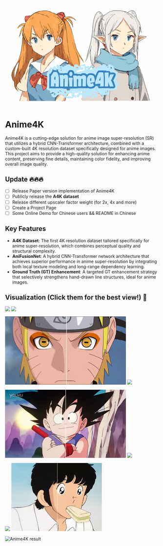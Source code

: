 ![Anime4K logo](images/logo.png)

# Anime4K

Anime4K is a cutting-edge solution for anime image super-resolution (SR) that utilizes a hybrid CNN-Transformer architecture, combined with a custom-built 4K resolution dataset specifically designed for anime images. This project aims to provide a high-quality solution for enhancing anime content, preserving fine details, maintaining color fidelity, and improving overall image quality.

## <a name="Update"></a>Update 🔥🔥🔥
- [ ] Release Paper version implementation of Anime4K
- [ ] Publicly release the **A4K dataset**
- [ ] Release different upscaler factor weight (for 2x, 4x and more)
- [ ] Create a Project Page
- [ ] Some Online Demo for Chinese users && README in Chinese

## Key Features

- **A4K Dataset**: The first 4K resolution dataset tailored specifically for anime super-resolution, which combines perceptual quality and structural complexity.
- **AniFusionNet**: A hybrid CNN-Transformer network architecture that achieves superior performance in anime super-resolution by integrating both local texture modeling and long-range dependency learning.
- **Ground Truth (GT) Enhancement**: A targeted GT enhancement strategy that selectively strengthens hand-drawn line structures, ideal for anime images.

## <a name="Visualization"></a> Visualization (Click them for the best view!) 👀

<!-- Asuka:https://cdn.knightlab.com/libs/juxtapose/latest/embed/index.html?uid=8e80d844-62b6-11f0-bb24-0936e1cb08fb -->
<!-- EVA: https://cdn.knightlab.com/libs/juxtapose/latest/embed/index.html?uid=a52ca656-62b9-11f0-bb24-0936e1cb08fb -->
<!-- naruto: https://imgsli.com/MjQ1NzIy -->
<!-- onepiece: https://imgsli.com/MjQ1NzM5 -->
<!-- dragonball: https://imgsli.com/MjQ1NzIz -->
<!-- gintama: https://imgsli.com/MjQ1NzMw -->
<!-- goplayer: https://imgsli.com/MjQ1NzMx -->
<!-- touch: https://imgsli.com/MjQ1NzMy -->

[<img src="images/saku.png" height="223px"/>](https://cdn.knightlab.com/libs/juxtapose/latest/embed/index.html?uid=8e80d844-62b6-11f0-bb24-0936e1cb08fb) [<img src="images/eva.png" height="223px"/>](https://cdn.knightlab.com/libs/juxtapose/latest/embed/index.html?uid=a52ca656-62b9-11f0-bb24-0936e1cb08fb) 

[<img src="images/naruto.png" height="223px"/>](https://imgsli.com/MjQ1NzIy) [<img src="images/onepiece.png" height="223px"/>](https://imgsli.com/MjQ1NzM5)

[<img src="images/dragonball.png" height="223px"/>](https://imgsli.com/MjQ1NzIx) [<img src="images/gintama.png" height="223px"/>](https://imgsli.com/MjQ1NzE0) 

[<img src="images/goplayer.png" height="223px"/>](https://imgsli.com/MjQ1NzMx) [<img src="images/touch.png" height="223px"/>](https://imgsli.com/MjQ1NzMy)


<!--------------------------------------------  --------------------------------------------------->



![Anime4K result](images/resultcom.jpg)
